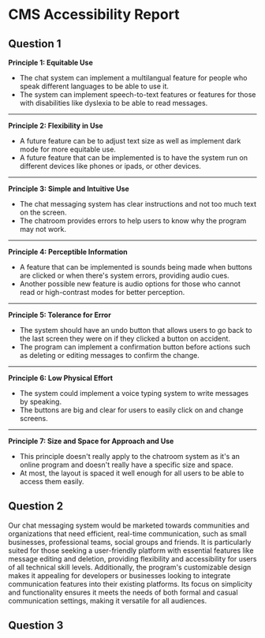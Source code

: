 # CMS Accessibility Report

## Question 1
**Principle 1: Equitable Use**
* The chat system can implement a multilangual feature for people who speak different languages
to be able to use it.
* The system can implement speech-to-text features or features for those with disabilities 
like dyslexia to be able to read messages.
***
**Principle 2: Flexibility in Use**
* A future feature can be to adjust text size as well as implement dark mode for more equitable use.
* A future feature that can be implemented is to have the system run on different devices like phones
or ipads, or other devices.
***
**Principle 3: Simple and Intuitive Use**
* The chat messaging system has clear instructions and not too much text on the screen.
* The chatroom provides errors to help users to know why the program may not work.
***
**Principle 4: Perceptible Information**
* A feature that can be implemented is sounds being made when buttons are clicked or when there's
system errors, providing audio cues.
* Another possible new feature is audio options for those who cannot read or high-contrast modes
for better perception.
***
**Principle 5: Tolerance for Error**
* The system should have an undo button that allows users to go back to the last screen they were
on if they clicked a button on accident.
* The program can implement a confirmation button before actions such as deleting or editing
messages to confirm the change.
***
**Principle 6: Low Physical Effort**
* The system could implement a voice typing system to write messages by speaking.
* The buttons are big and clear for users to easily click on and change screens.
***
**Principle 7: Size and Space for Approach and Use**
* This principle doesn't really apply to the chatroom system as it's an online program and doesn't
really have a specific size and space.
* At most, the layout is spaced it well enough for all users to be able to access them easily.

## Question 2
Our chat messaging system would be marketed towards communities and organizations that need efficient,
real-time communication, such as small businesses, professional teams, social groups and friends. It is particularly 
suited for those seeking a user-friendly platform with essential features like message editing and deletion,
providing flexibility and accessibility for users of all technical skill levels. Additionally, the program's
customizable design makes it appealing for developers or businesses looking to integrate communication features
into their existing platforms. Its focus on simplicity and functionality ensures it meets the needs of both
formal and casual communication settings, making it versatile for all audiences.

## Question 3